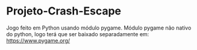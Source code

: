 # Projeto-Crash-Escape
Jogo feito em Python usando módulo pygame.
Módulo pygame não  nativo do python, logo terá que ser baixado separadamente em: https://www.pygame.org/

